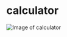 # calculator


![Image of calculator](https://github.com/Ninikitos/calculator/blob/master/calcImg.png)
